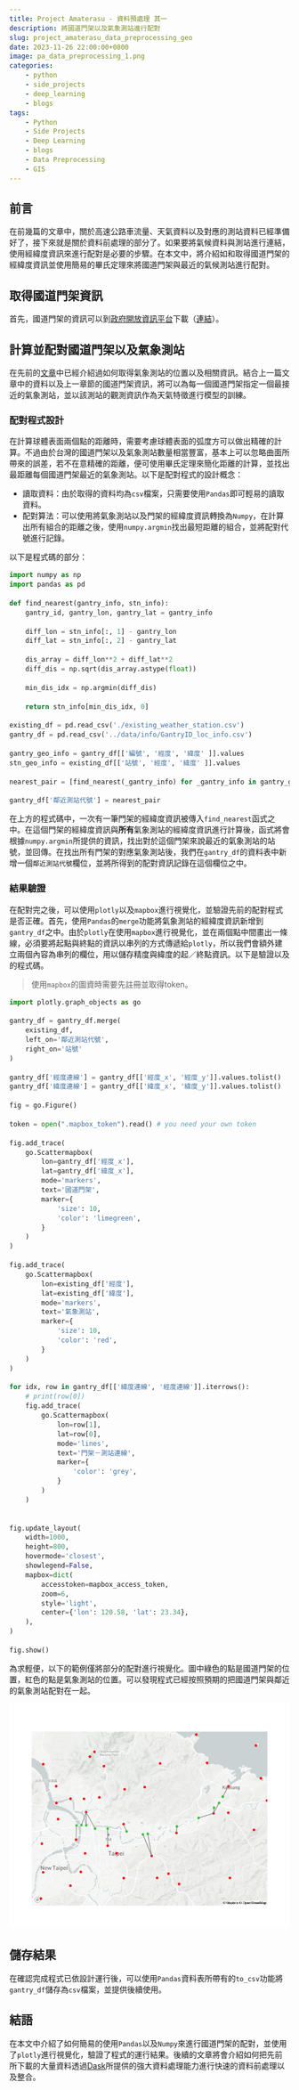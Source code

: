 ```yaml
---
title: Project Amaterasu - 資料預處理 其一
description: 將國道門架以及氣象測站進行配對
slug: project_amaterasu_data_preprocessing_geo
date: 2023-11-26 22:00:00+0800
image: pa_data_preprocessing_1.png
categories:
    - python
    - side_projects
    - deep_learning
    - blogs
tags:
    - Python
    - Side Projects
    - Deep Learning
    - blogs
    - Data Preprocessing
    - GIS
---
```


## 前言

在前幾篇的文章中，關於高速公路車流量、天氣資料以及對應的測站資料已經準備好了，接下來就是關於資料前處理的部分了。如果要將氣候資料與測站進行連結，使用經緯度資訊來進行配對是必要的步驟。在本文中，將介紹如和取得國道門架的經緯度資訊並使用簡易的畢氏定理來將國道門架與最近的氣候測站進行配對。

## 取得國道門架資訊

首先，國道門架的資訊可以到[政府開放資訊平台](https://data.gov.tw/)下載（[連結](https://data.gov.tw/dataset/21165)）。

## 計算並配對國道門架以及氣象測站

在先前的[文章](https://dstipscafe.github.io/blogs/p/project_amaterasu__weather_data_prepare/)中已經介紹過如何取得氣象測站的位置以及相關資訊。結合上一篇文章中的資料以及上一章節的國道門架資訊，將可以為每一個國道門架指定一個最接近的氣象測站，並以該測站的觀測資訊作為天氣特徵進行模型的訓練。

### 配對程式設計

在計算球體表面兩個點的距離時，需要考慮球體表面的弧度方可以做出精確的計算。不過由於台灣的國道門架以及氣象測站數量相當豐富，基本上可以忽略曲面所帶來的誤差，若不在意精確的距離，便可使用畢氏定理來簡化距離的計算，並找出最距離每個國道門架最近的氣象測站。以下是配對程式的設計概念：

* 讀取資料：由於取得的資料均為`csv`檔案，只需要使用`Pandas`即可輕易的讀取資料。
* 配對算法：可以使用將氣象測站以及門架的經緯度資訊轉換為`Numpy`，在計算出所有組合的距離之後，使用`numpy.argmin`找出最短距離的組合，並將配對代號進行記錄。

以下是程式碼的部分：

```python
import numpy as np
import pandas as pd

def find_nearest(gantry_info, stn_info):
    gantry_id, gantry_lon, gantry_lat = gantry_info
    
    diff_lon = stn_info[:, 1] - gantry_lon
    diff_lat = stn_info[:, 2] - gantry_lat

    dis_array = diff_lon**2 + diff_lat**2
    diff_dis = np.sqrt(dis_array.astype(float))
    
    min_dis_idx = np.argmin(diff_dis)
    
    return stn_info[min_dis_idx, 0]

existing_df = pd.read_csv('./existing_weather_station.csv')
gantry_df = pd.read_csv('../data/info/GantryID_loc_info.csv')

gantry_geo_info = gantry_df[['編號', '經度', '緯度' ]].values
stn_geo_info = existing_df[['站號', '經度', '緯度' ]].values

nearest_pair = [find_nearest(_gantry_info) for _gantry_info in gantry_geo_info]

gantry_df['鄰近測站代號'] = nearest_pair
```

在上方的程式碼中，一次有一筆門架的經緯度資訊被傳入`find_nearest`函式之中。在這個門架的經緯度資訊與**所有**氣象測站的經緯度資訊進行計算後，函式將會根據`numpy.argmin`所提供的資訊，找出對於這個門架來說最近的氣象測站的站號，並回傳。在找出所有門架的對應氣象測站後，我們在`gantry_df`的資料表中新增一個`鄰近測站代號`欄位，並將所得到的配對資訊記錄在這個欄位之中。

### 結果驗證

在配對完之後，可以使用`plotly`以及`mapbox`進行視覺化，並驗證先前的配對程式是否正確。首先，使用`Pandas`的`merge`功能將氣象測站的經緯度資訊新增到`gantry_df`之中。由於`plotly`在使用`mapbox`進行視覺化，並在兩個點中間畫出一條線，必須要將起點與終點的資訊以串列的方式傳遞給`plotly`，所以我們會額外建立兩個內容為串列的欄位，用以儲存精度與緯度的起／終點資訊。以下是驗證以及的程式碼。

> 使用`mapbox`的圖資時需要先註冊並取得token。

```python
import plotly.graph_objects as go

gantry_df = gantry_df.merge(
    existing_df, 
    left_on='鄰近測站代號', 
    right_on='站號'
)

gantry_df['經度連線'] = gantry_df[['經度_x', '經度_y']].values.tolist()
gantry_df['緯度連線'] = gantry_df[['緯度_x', '緯度_y']].values.tolist()

fig = go.Figure()

token = open(".mapbox_token").read() # you need your own token

fig.add_trace(
    go.Scattermapbox(
        lon=gantry_df['經度_x'],
        lat=gantry_df['緯度_x'],
        mode='markers',
        text='國道門架',
        marker={
            'size': 10,
            'color': 'limegreen',
        }
    )
)

fig.add_trace(
    go.Scattermapbox(
        lon=existing_df['經度'],
        lat=existing_df['緯度'],
        mode='markers',
        text='氣象測站',
        marker={
            'size': 10,
            'color': 'red',
        }
    )
)

for idx, row in gantry_df[['緯度連線', '經度連線']].iterrows():
    # print(row[0])
    fig.add_trace(
        go.Scattermapbox(
            lon=row[1],
            lat=row[0],
            mode='lines',
            text='門架－測站連線',
            marker={
                'color': 'grey',
            }
        )
    )


fig.update_layout(
    width=1000,
    height=800,
    hovermode='closest',
    showlegend=False,
    mapbox=dict(
        accesstoken=mapbox_access_token,
        zoom=6,
        style='light',
        center={'lon': 120.58, 'lat': 23.34},
    ),
)

fig.show()

```

為求輕便，以下的範例僅將部分的配對進行視覺化。圖中綠色的點是國道門架的位置，紅色的點是氣象測站的位置。可以發現程式已經按照預期的把國道門架與鄰近的氣象測站配對在一起。

![門架－氣象測站連線](gis.png)

## 儲存結果

在確認完成程式已依設計運行後，可以使用`Pandas`資料表所帶有的`to_csv`功能將`gantry_df`儲存為`csv`檔案，並提供後續使用。

## 結語

在本文中介紹了如何簡易的使用`Pandas`以及`Numpy`來進行國道門架的配對，並使用了`plotly`進行視覺化，驗證了程式的運行結果。後續的文章將會介紹如何把先前所下載的大量資料透過[Dask](https://www.dask.org/)所提供的強大資料處理能力進行快速的資料前處理以及整合。